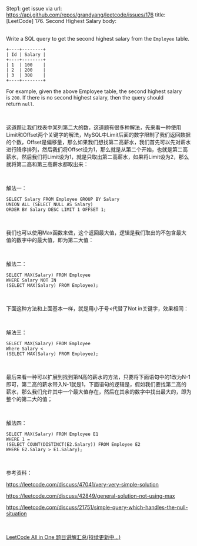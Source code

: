 Step1: get issue via url: https://api.github.com/repos/grandyang/leetcode/issues/176 
 title:[LeetCode] 176. Second Highest Salary 
 body:  
  

Write a SQL query to get the second highest salary from the `Employee` table.
    
    
    +----+--------+
    | Id | Salary |
    +----+--------+
    | 1  | 100    |
    | 2  | 200    |
    | 3  | 300    |
    +----+--------+
    

For example, given the above Employee table, the second highest salary is `200`. If there is no second highest salary, then the query should return `null`.

 

这道题让我们找表中某列第二大的数，这道题有很多种解法，先来看一种使用Limit和Offset两个关键字的解法，MySQL中Limit后面的数字限制了我们返回数据的个数，Offset是偏移量，那么如果我们想找第二高薪水，我们首先可以先对薪水进行降序排列，然后我们将Offset设为1，那么就是从第二个开始，也就是第二高薪水，然后我们将Limit设为1，就是只取出第二高薪水，如果将Limit设为2，那么就将第二高和第三高薪水都取出来：

 

解法一：
    
    
    SELECT Salary FROM Employee GROUP BY Salary
    UNION ALL (SELECT NULL AS Salary)
    ORDER BY Salary DESC LIMIT 1 OFFSET 1;

 

我们也可以使用Max函数来做，这个返回最大值，逻辑是我们取出的不包含最大值的数字中的最大值，即为第二大值：

 

解法二：
    
    
    SELECT MAX(Salary) FROM Employee 
    WHERE Salary NOT IN
    (SELECT MAX(Salary) FROM Employee);

 

下面这种方法和上面基本一样，就是用小于号<代替了Not in关键字，效果相同：

 

解法三：
    
    
    SELECT MAX(Salary) FROM Employee
    Where Salary <
    (SELECT MAX(Salary) FROM Employee);

 

最后来看一种可以扩展到找到第N高的薪水的方法，只要将下面语句中的1改为N-1即可，第二高的薪水带入N-1就是1，下面语句的逻辑是，假如我们要找第二高的薪水，那么我们允许其中一个最大值存在，然后在其余的数字中找出最大的，即为整个的第二大的值；

 

解法四：
    
    
    SELECT MAX(Salary) FROM Employee E1
    WHERE 1 =
    (SELECT COUNT(DISTINCT(E2.Salary)) FROM Employee E2
    WHERE E2.Salary > E1.Salary);

 

参考资料：

<https://leetcode.com/discuss/47041/very-very-simple-solution>

<https://leetcode.com/discuss/42849/general-solution-not-using-max>

<https://leetcode.com/discuss/21751/simple-query-which-handles-the-null-situation>

 

[LeetCode All in One 题目讲解汇总(持续更新中...)](http://www.cnblogs.com/grandyang/p/4606334.html)
